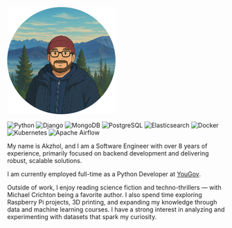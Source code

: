<img src="profile_pic.png" alt="drawing" width="250"/>

![Python](https://img.shields.io/badge/Python-3776AB?style=for-the-badge&logo=python&logoColor=white)
![Django](https://img.shields.io/badge/Django-092E20?style=for-the-badge&logo=django&logoColor=white)
![MongoDB](https://img.shields.io/badge/MongoDB-47A248?style=for-the-badge&logo=mongodb&logoColor=white)
![PostgreSQL](https://img.shields.io/badge/PostgreSQL-4169E1?style=for-the-badge&logo=postgresql&logoColor=white)
![Elasticsearch](https://img.shields.io/badge/Elasticsearch-005571?style=for-the-badge&logo=elasticsearch&logoColor=white)
![Docker](https://img.shields.io/badge/Docker-2496ED?style=for-the-badge&logo=docker&logoColor=white)
![Kubernetes](https://img.shields.io/badge/Kubernetes-326CE5?style=for-the-badge&logo=kubernetes&logoColor=white)
![Apache Airflow](https://img.shields.io/badge/Apache%20Airflow-017CEE?style=for-the-badge&logo=apache-airflow&logoColor=white)


My name is Akzhol, and I am a Software Engineer with over 8 years of experience, primarily focused on backend development and delivering robust, scalable solutions.

I am currently employed full-time as a Python Developer at [YouGov](today.yougov.com).

Outside of work, I enjoy reading science fiction and techno-thrillers — with Michael Crichton being a favorite author. I also spend time exploring Raspberry Pi projects, 3D printing, and expanding my knowledge through data and machine learning courses. I have a strong interest in analyzing and experimenting with datasets that spark my curiosity.  
